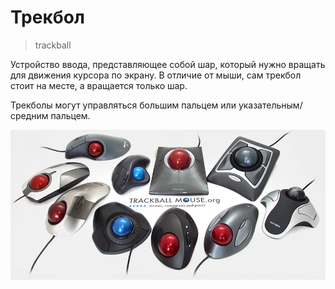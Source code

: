 # Трекбол

> trackball

Устройство ввода, представляющее собой шар, который нужно вращать для движения курсора по экрану. В отличие от мыши, сам трекбол стоит на месте, а вращается только шар.

Трекболы могут управляться большим пальцем или указательным/средним пальцем.

![](/assets/input/cursor/trackball.jpg)
